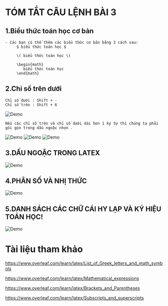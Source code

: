 # TÓM TẮT CÂU LỆNH BÀI 3
## 1.Biểu thức toán học cơ bản
    - Các bạn có thể thêm các biểu thức cơ bản bằng 3 cách sau:
         $ biểu thức toán học $
         
         \( biểu thức toán học \)
         
         \begin{math}
    	    biểu thức toán học
         \end{math}

## 2.Chỉ số trên dưới
    Chỉ số dưới : Shift + -
    Chỉ số trên : Shift + 6
   ![Demo](https://i.imgur.com/EKSLatn.png)
   
    Nếu các chỉ số trên và chỉ số dưới dài hơn 1 ký tự thì chúng ta phải gói gọn trong dấu ngoặc nhọn .
   ![Demo](https://i.imgur.com/EKSLatn.png)
 ![Demo](https://i.imgur.com/yNjtZnr.png)
 ![Demo](https://i.imgur.com/Pvm52WS.png)


## 3.DẤU NGOẶC TRONG LATEX
 ![Demo](https://i.imgur.com/ahhukRJ.png)
## 4.PHÂN SỐ VÀ NHỊ THỨC

   ![Demo](https://i.imgur.com/qkodLpe.png)
## 5.DANH SÁCH CÁC CHỮ CÁI HY LẠP VÀ KÝ HIỆU TOÁN HỌC!
   ![Demo](https://i.imgur.com/ygc6FRQ.png)
  # Tài liệu tham khảo
   https://www.overleaf.com/learn/latex/List_of_Greek_letters_and_math_symbols
   
   https://www.overleaf.com/learn/latex/Mathematical_expressions
    
   https://www.overleaf.com/learn/latex/Brackets_and_Parentheses
   
   https://www.overleaf.com/learn/latex/Subscripts_and_superscripts

  

 

        
      
  
  
  
  


  
 
      

